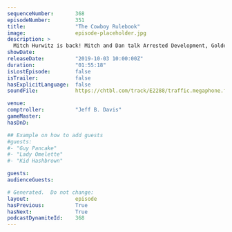 ```yaml
---
sequenceNumber:       368
episodeNumber:        351
title:                "The Cowboy Rulebook"
image:                episode-placeholder.jpg
description: >
  Mitch Hurwitz is back! Mitch and Dan talk Arrested Development, Golden Girls, upcoming projects and the future of network TV. Singer/songwriter Robbie Fulks joins in with some tales told via country music. Featuring Dan Harmon, Jeff Bryan Davis, Mitch Hurwitz, Robbie Fulks and Rob Schrab.
showDate:             
releaseDate:          "2019-10-03 10:00:00Z"
duration:             "01:55:18"
isLostEpisode:        false
isTrailer:            false
hasExplicitLanguage:  false
soundFile:            https://chtbl.com/track/E2288/traffic.megaphone.fm/STA4296678179.mp3?updated=1596574908

venue:                
comptroller:          "Jeff B. Davis"
gameMaster:           
hasDnD:               

## Example on how to add guests
#guests:
#- "Guy Pancake"
#- "Lady Omelette"
#- "Kid Hashbrown"

guests:
audienceGuests:

# Generated.  Do not change:
layout:               episode
hasPrevious:          True
hasNext:              True
podcastDynamiteId:    368
---
```

